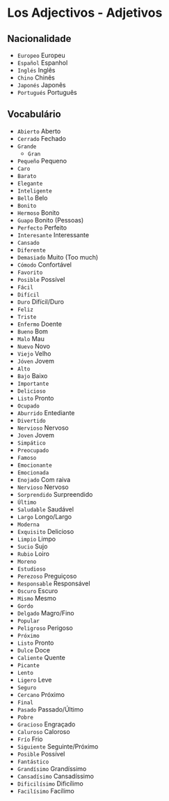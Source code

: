 # Los Adjectivos - Adjetivos

## Nacionalidade

-   `Europeo` Europeu
-   `Español` Espanhol
-   `Inglés` Inglês
-   `Chino` Chinês
-   `Japonés` Japonês
-   `Portugués` Português

## Vocabulário

-   `Abierto` Aberto
-   `Cerrado` Fechado
-   `Grande`
    -   `Gran`
-   `Pequeño` Pequeno
-   `Caro`
-   `Barato`
-   `Elegante`
-   `Inteligente`
-   `Bello` Belo
-   `Bonito`
-   `Hermoso` Bonito
-   `Guapo` Bonito (Pessoas)
-   `Perfecto` Perfeito
-   `Interesante` Interessante
-   `Cansado`
-   `Diferente`
-   `Demasiado` Muito (Too much)
-   `Cómodo` Confortável
-   `Favorito`
-   `Posible` Possível
-   `Fácil`
-   `Difícil`
-   `Duro` Difícil/Duro
-   `Feliz`
-   `Triste`
-   `Enfermo` Doente
-   `Bueno` Bom
-   `Malo` Mau
-   `Nuevo` Novo
-   `Viejo` Velho
-   `Jóven` Jovem
-   `Alto`
-   `Bajo` Baixo
-   `Importante`
-   `Delicioso`
-   `Listo` Pronto
-   `Ocupado`
-   `Aburrido` Entediante
-   `Divertido`
-   `Nervioso` Nervoso
-   `Joven` Jovem
-   `Simpático`
-   `Preocupado`
-   `Famoso`
-   `Emocionante`
-   `Emocionada`
-   `Enojado` Com raiva
-   `Nervioso` Nervoso
-   `Sorprendido` Surpreendido
-   `Último`
-   `Saludable` Saudável
-   `Largo` Longo/Largo
-   `Moderna`
-   `Exquisito` Delicioso
-   `Limpio` Limpo
-   `Sucio` Sujo
-   `Rubio` Loiro
-   `Moreno`
-   `Estudioso`
-   `Perezoso` Preguiçoso
-   `Responsable` Responsável
-   `Oscuro` Escuro
-   `Mismo` Mesmo
-   `Gordo`
-   `Delgado` Magro/Fino
-   `Popular`
-   `Peligroso` Perigoso
-   `Próximo`
-   `Listo` Pronto
-   `Dulce` Doce
-   `Caliente` Quente
-   `Picante`
-   `Lento`
-   `Ligero` Leve
-   `Seguro`
-   `Cercano` Próximo
-   `Final`
-   `Pasado` Passado/Último
-   `Pobre`
-   `Gracioso` Engraçado
-   `Caluroso` Caloroso
-   `Frío` Frio
-   `Siguiente` Seguinte/Próximo
-   `Posible` Possível
-   `Fantástico`
-   `Grandísimo` Grandíssimo
-   `Cansadísimo` Cansadíssimo
-   `Dificilísimo` Dificílimo
-   `Facilísimo` Facílimo
